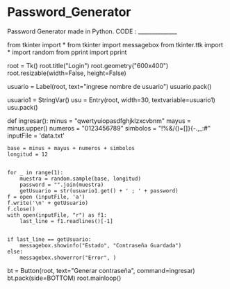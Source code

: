 # Password_Generator
Password Generator made in Python.
                                                  CODE :
                                                  ______________
                                                  
                                                  
from tkinter import *
from tkinter import messagebox
from tkinter.ttk import *
import random
from pprint import pprint

root = Tk()
root.title("Login")
root.geometry("600x400")
root.resizable(width=False, height=False)


usuario = Label(root, text="ingrese nombre de usuario")
usuario.pack()

usuario1 = StringVar()
usu = Entry(root, width=30, textvariable=usuario1)
usu.pack()


def ingresar():
    minus = "qwertyuiopasdfghjklzxcvbnm"
    mayus = minus.upper()
    numeros = "0123456789"
    simbolos = "!%&/()=[]}{-.,_:#"
    inputFile = 'data.txt'

    base = minus + mayus + numeros + simbolos
    longitud = 12


    for _ in range(1):
        muestra = random.sample(base, longitud)
        password = "".join(muestra)
        getUsuario = str(usuario1.get() + ' ; ' + password)  
    f = open (inputFile, 'a')
    f.write('\n' + getUsuario)
    f.close()
    with open(inputFile, "r") as f1:
        last_line = f1.readlines()[-1]

        
    if last_line == getUsuario:
        messagebox.showinfo("Estado", "Contraseña Guardada")
    else:
        messagebox.showerror("Error", )    



bt = Button(root, text="Generar contraseña", command=ingresar)
bt.pack(side=BOTTOM)
root.mainloop()                                           
